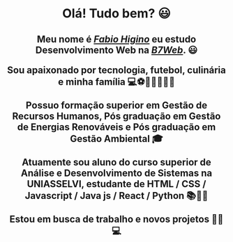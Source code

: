 <div>
  <h1 align="center">Olá! Tudo bem? 😃️</h1>
  <h2 align="center"> Meu nome é <a href="https://www.linkedin.com/in/fabiohiginomatos-esg/"><i>Fabio Higino</i></a> eu estudo Desenvolvimento Web na <a href="https://www.b7web.com.br/"><i>B7Web</i></a>. 😃️
  <p align="center"> Sou apaixonado por tecnologia, futebol, culinária e minha família 💻⚽👩‍🍳👨‍👩‍👧</span>
  <p align="center"> Possuo formação superior em Gestão de Recursos Humanos, Pós graduação em Gestão de Energias Renováveis e Pós graduação em Gestão Ambiental 🎓</span>
  <p align="center"> Atuamente sou aluno do curso superior de Análise e Desenvolvimento de Sistemas na UNIASSELVI, estudante de HTML / CSS / Javascript / Java js / React / Python 📚👨‍🎓</span>
  <p align="center"> Estou em busca de trabalho e novos projetos 👨‍🏭💻</span>
  </div>
